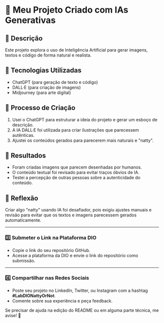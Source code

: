 # 🎨 Meu Projeto Criado com IAs Generativas

## 📒 Descrição
Este projeto explora o uso de Inteligência Artificial para gerar imagens, textos e código de forma natural e realista.

## 🤖 Tecnologias Utilizadas
- ChatGPT (para geração de texto e código)
- DALL·E (para criação de imagens)
- Midjourney (para arte digital)

## 🧐 Processo de Criação
1. Usei o ChatGPT para estruturar a ideia do projeto e gerar um esboço de descrição.
2. A IA DALL·E foi utilizada para criar ilustrações que parecessem autênticas.
3. Ajustei os conteúdos gerados para parecerem mais naturais e "natty".

## 🚀 Resultados
- Foram criadas imagens que parecem desenhadas por humanos.
- O conteúdo textual foi revisado para evitar traços óbvios de IA.
- Testei a percepção de outras pessoas sobre a autenticidade do conteúdo.

## 💭 Reflexão
Criar algo "natty" usando IA foi desafiador, pois exigiu ajustes manuais e revisão para evitar que os textos e imagens parecessem gerados automaticamente.

---

### **3️⃣ Submeter o Link na Plataforma DIO**
- Copie o link do seu repositório GitHub.
- Acesse a plataforma da DIO e envie o link do repositório como submissão.

---

### **4️⃣ Compartilhar nas Redes Sociais**
- Poste seu projeto no LinkedIn, Twitter, ou Instagram com a hashtag **#LabDIONattyOrNot**.
- Comente sobre sua experiência e peça feedback.

Se precisar de ajuda na edição do README ou em alguma parte técnica, me avise! 🚀
